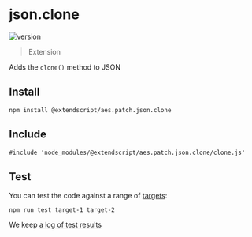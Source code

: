 # json.clone

[![version](https://img.shields.io/npm/v/@extendscript/aes.patch.json.clone.svg)](https://www.npmjs.org/package/@extendscript/aes.patch.json.clone)

> Extension

Adds the `clone()` method to JSON


## Install

    npm install @extendscript/aes.patch.json.clone

## Include

    #include 'node_modules/@extendscript/aes.patch.json.clone/clone.js'

## Test

You can test the code against a range of [targets](https://github.com/nbqx/fakestk/blob/master/resources/versions.json):

    npm run test target-1 target-2

We keep [a log of test results](./test/results_log.md)
